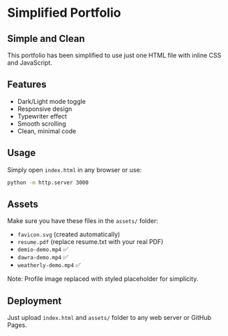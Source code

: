 # Simplified Portfolio

## Simple and Clean
This portfolio has been simplified to use just one HTML file with inline CSS and JavaScript.

## Features
- Dark/Light mode toggle
- Responsive design
- Typewriter effect
- Smooth scrolling
- Clean, minimal code

## Usage
Simply open `index.html` in any browser or use:
```bash
python -m http.server 3000
```

## Assets

Make sure you have these files in the `assets/` folder:
- `favicon.svg` (created automatically)
- `resume.pdf` (replace resume.txt with your real PDF)
- `demio-demo.mp4` ✅
- `dawra-demo.mp4` ✅  
- `weatherly-demo.mp4` ✅

Note: Profile image replaced with styled placeholder for simplicity.

## Deployment
Just upload `index.html` and `assets/` folder to any web server or GitHub Pages.
